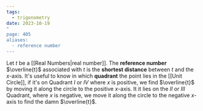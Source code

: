 ```yaml
---
tags:
  - trigonometry
date: 2023-10-19
"
page: 405
aliases:
  - reference number
---
```

Let $t$ be a [[Real Numbers|real number]]. The **reference number** $\overline{t}$ associated with $t$ is the **shortest distance** between $t$ and the $x$-axis.
It's useful to know in which **quadrant** the point lies in the [[Unit Circle]], if it's on Quadrant $I$ or $IV$ where $x$ is positive, we find $\overline{t}$ by moving it along the circle to the positive $x$-axis.
It it lies on the $II$ or $III$ Quadrant, where $x$ is negative, we move it along the circle to the negative $x$-axis to find the damn $\overline{t}$.